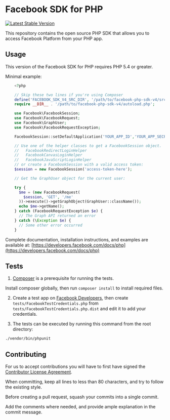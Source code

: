 Facebook SDK for PHP
====================

[![Latest Stable Version](http://img.shields.io/badge/Latest%20Stable-4.0.16-blue.svg)](https://packagist.org/packages/facebook/php-sdk-v4)


This repository contains the open source PHP SDK that allows you to access Facebook
Platform from your PHP app.


Usage
-----

This version of the Facebook SDK for PHP requires PHP 5.4 or greater.

Minimal example:

```php
    <?php

    // Skip these two lines if you're using Composer
    define('FACEBOOK_SDK_V4_SRC_DIR', '/path/to/facebook-php-sdk-v4/src/Facebook/');
    require __DIR__ . '/path/to/facebook-php-sdk-v4/autoload.php';

    use Facebook\FacebookSession;
    use Facebook\FacebookRequest;
    use Facebook\GraphUser;
    use Facebook\FacebookRequestException;

    FacebookSession::setDefaultApplication('YOUR_APP_ID','YOUR_APP_SECRET');

    // Use one of the helper classes to get a FacebookSession object.
    //   FacebookRedirectLoginHelper
    //   FacebookCanvasLoginHelper
    //   FacebookJavaScriptLoginHelper
    // or create a FacebookSession with a valid access token:
    $session = new FacebookSession('access-token-here');

    // Get the GraphUser object for the current user:

    try {
      $me = (new FacebookRequest(
        $session, 'GET', '/me'
      ))->execute()->getGraphObject(GraphUser::className());
      echo $me->getName();
    } catch (FacebookRequestException $e) {
      // The Graph API returned an error
    } catch (\Exception $e) {
      // Some other error occurred
    }

```

Complete documentation, installation instructions, and examples are available at:
[https://developers.facebook.com/docs/php](https://developers.facebook.com/docs/php)


Tests
-----

1) [Composer](https://getcomposer.org/) is a prerequisite for running the tests.

Install composer globally, then run `composer install` to install required files.

2) Create a test app on [Facebook Developers](https://developers.facebook.com), then
create `tests/FacebookTestCredentials.php` from `tests/FacebookTestCredentials.php.dist`
and edit it to add your credentials.

3) The tests can be executed by running this command from the root directory:

```bash
./vendor/bin/phpunit
```


Contributing
------------

For us to accept contributions you will have to first have signed the
[Contributor License Agreement](https://developers.facebook.com/opensource/cla).

When committing, keep all lines to less than 80 characters, and try to
follow the existing style.

Before creating a pull request, squash your commits into a single commit.

Add the comments where needed, and provide ample explanation in the
commit message.
